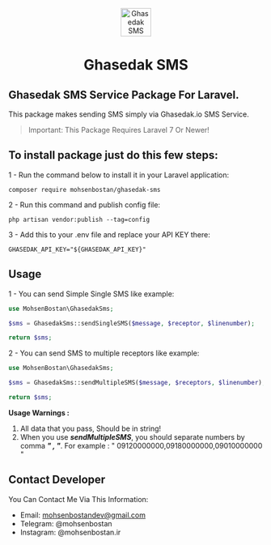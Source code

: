 <p align="center"> 
<img src="https://ghasedak.io/img/logo.png" width="60px" height="56px" alt="Ghasedak SMS">
<h1 align="center">Ghasedak SMS</h1>
</p>

## Ghasedak SMS Service Package For Laravel.
This package makes sending SMS simply via Ghasedak.io SMS Service.


> Important: This Package Requires Laravel 7 Or Newer!



## To install package just do this few steps:

1 - Run the command below to install it in your Laravel application:
```
composer require mohsenbostan/ghasedak-sms
```

2 - Run this command and publish config file:
```
php artisan vendor:publish --tag=config
```

3 - Add this to your .env file and replace your API KEY there:
```dotenv
GHASEDAK_API_KEY="${GHASEDAK_API_KEY}"
```

## Usage
1 - You can send Simple Single SMS like example:
```php
use MohsenBostan\GhasedakSms;

$sms = GhasedakSms::sendSingleSMS($message, $receptor, $linenumber);

return $sms;
```

2 - You can send SMS to multiple receptors like example:
```php
use MohsenBostan\GhasedakSms;

$sms = GhasedakSms::sendMultipleSMS($message, $receptors, $linenumber);

return $sms;
```

**Usage Warnings :**
1. All data that you pass, Should be in string!
2. When you use ***sendMultipleSMS***, you should separate numbers by comma ***" , "***.
   For example : " 09120000000,09180000000,09010000000 "

## Contact Developer
You Can Contact Me Via This Information:
* Email: mohsenbostandev@gmail.com
* Telegram: @mohsenbostan
* Instagram: @mohsenbostan.ir
